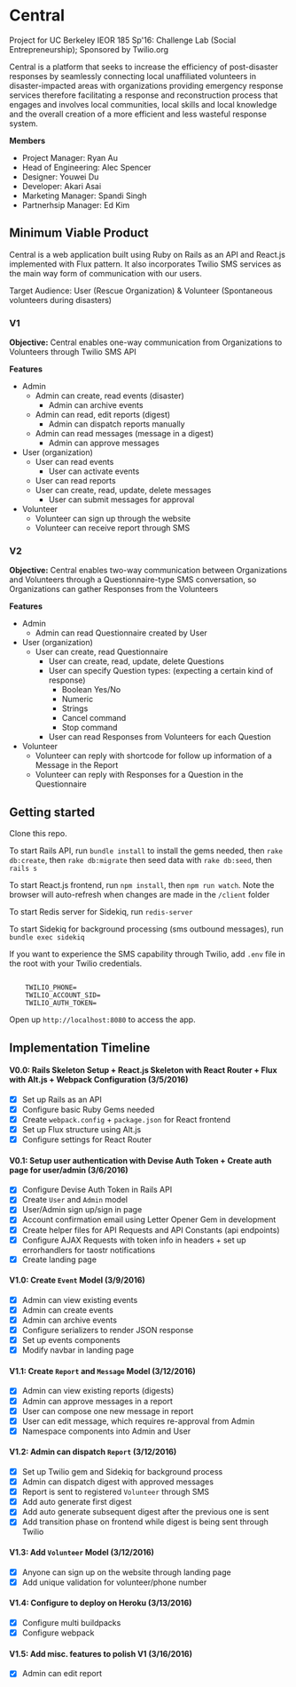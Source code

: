 # Central
Project for UC Berkeley IEOR 185 Sp'16: Challenge Lab (Social Entrepreneurship); Sponsored by Twilio.org

Central is a platform that seeks to increase the efficiency of post-disaster responses by seamlessly connecting local unaffiliated volunteers in disaster-impacted areas with organizations providing emergency response services therefore facilitating a response and reconstruction process that engages and involves local communities, local skills and local knowledge and the overall creation of a more efficient and less wasteful response system.

**Members**

- Project Manager: Ryan Au
- Head of Engineering: Alec Spencer
- Designer: Youwei Du
- Developer: Akari Asai
- Marketing Manager: Spandi Singh
- Partnerhsip Manager: Ed Kim

## Minimum Viable Product

Central is a web application built using Ruby on Rails as an API and React.js implemented with Flux pattern. It also incorporates Twilio SMS services as the main way form of communication with our users.

Target Audience: User (Rescue Organization) & Volunteer (Spontaneous volunteers during disasters)

### V1
**Objective:** Central enables one-way communication from Organizations to Volunteers through Twilio SMS API

**Features**
* Admin
	* Admin can create, read events (disaster)
		* Admin can archive events
	* Admin can read, edit reports (digest)
		* Admin can dispatch reports manually
	* Admin can read messages (message in a digest)
		* Admin can approve messages
* User (organization)
	* User can read events
		* User can activate events
	* User can read reports
	* User can create, read, update, delete messages
		* User can submit messages for approval
* Volunteer
	* Volunteer can sign up through the website
	* Volunteer can receive report through SMS

### V2
**Objective:** Central enables two-way communication between Organizations and Volunteers through a Questionnaire-type SMS conversation, so Organizations can gather Responses from the Volunteers

**Features**
* Admin
	* Admin can read Questionnaire created by User
* User (organization)
	* User can create, read Questionnaire
		* User can create, read, update, delete Questions
		* User can specify Question types: (expecting a certain kind of response)
			* Boolean Yes/No
			* Numeric
			* Strings
			* Cancel command
			* Stop command
		* User can read Responses from Volunteers for each Question
* Volunteer
	* Volunteer can reply with shortcode for follow up information of a Message in the Report
	* Volunteer can reply with Responses for a Question in the Questionnaire

## Getting started
Clone this repo.

To start Rails API, run `bundle install` to install the gems needed, then `rake db:create`, then `rake db:migrate` then seed data with `rake db:seed`, then `rails s`

To start React.js frontend, run `npm install`, then `npm run watch`. Note the browser will auto-refresh when changes are made in the `/client` folder

To start Redis server for Sidekiq, run `redis-server`

To start Sidekiq for background processing (sms outbound messages), run `bundle exec sidekiq`

If you want to experience the SMS capability through Twilio, add `.env` file in the root with your Twilio credentials.
<pre><code>
	TWILIO_PHONE=
	TWILIO_ACCOUNT_SID=
	TWILIO_AUTH_TOKEN=
</code></pre>

Open up `http://localhost:8080` to access the app.

## Implementation Timeline

####  V0.0: Rails Skeleton Setup + React.js Skeleton with React Router + Flux with Alt.js + Webpack Configuration (3/5/2016)

- [X] Set up Rails as an API
- [X] Configure basic Ruby Gems needed
- [X] Create `webpack.config` + `package.json` for React frontend
- [X] Set up Flux structure using Alt.js
- [X] Configure settings for React Router

####  V0.1: Setup user authentication with Devise Auth Token + Create auth page for user/admin (3/6/2016)

- [X] Configure Devise Auth Token in Rails API
- [X] Create `User` and `Admin` model
- [X] User/Admin sign up/sign in page
- [X] Account confirmation email using Letter Opener Gem in development
- [X] Create helper files for API Requests and API Constants (api endpoints)
- [X] Configure AJAX Requests with token info in headers + set up errorhandlers for taostr notifications
- [X] Create landing page

####  V1.0: Create `Event` Model (3/9/2016)

- [X] Admin can view existing events
- [X] Admin can create events
- [X] Admin can archive events
- [X] Configure serializers to render JSON response
- [X] Set up events components
- [X] Modify navbar in landing page

####  V1.1: Create `Report` and `Message` Model (3/12/2016)

- [X] Admin can view existing reports (digests)
- [X] Admin can approve messages in a report
- [X]	User can compose one new message in report
- [X] User can edit message, which requires re-approval from Admin
- [X] Namespace components into Admin and User

####  V1.2: Admin can dispatch `Report` (3/12/2016)

- [X] Set up Twilio gem and Sidekiq for background process
- [X] Admin can dispatch digest with approved messages
- [X] Report is sent to registered `Volunteer` through SMS
- [X]	Add auto generate first digest
- [X] Add auto generate subsequent digest after the previous one is sent
- [X] Add transition phase on frontend while digest is being sent through Twilio

####  V1.3: Add `Volunteer` Model (3/12/2016)

- [X] Anyone can sign up on the website through landing page
- [X] Add unique validation for volunteer/phone number

####  V1.4: Configure to deploy on Heroku (3/13/2016)

- [X] Configure multi buildpacks
- [X] Configure webpack

#### V1.5: Add misc. features to polish V1 (3/16/2016)

- [X] Admin can edit report










